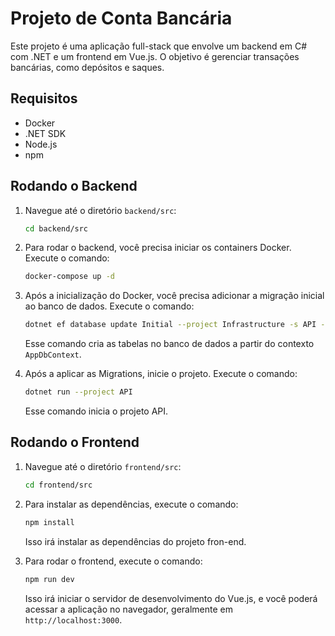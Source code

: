 
# Projeto de Conta Bancária

Este projeto é uma aplicação full-stack que envolve um backend em C# com .NET e um frontend em Vue.js. O objetivo é gerenciar transações bancárias, como depósitos e saques.

## Requisitos

- Docker
- .NET SDK
- Node.js
- npm

## Rodando o Backend

1. Navegue até o diretório `backend/src`:

   ```bash
   cd backend/src
   ```

2. Para rodar o backend, você precisa iniciar os containers Docker. Execute o comando:

   ```bash
   docker-compose up -d
   ```

3. Após a inicialização do Docker, você precisa adicionar a migração inicial ao banco de dados. Execute o comando:

   ```bash
   dotnet ef database update Initial --project Infrastructure -s API -c AppDbContext --verbose
   ```

   Esse comando cria as tabelas no banco de dados a partir do contexto `AppDbContext`.

4. Após a aplicar as Migrations, inicie o projeto. Execute o comando:

   ```bash
   dotnet run --project API
   ```
   Esse comando inicia o projeto API.

## Rodando o Frontend

1. Navegue até o diretório `frontend/src`:

   ```bash
   cd frontend/src
   ```

2. Para instalar as dependências, execute o comando:

   ```bash
   npm install
   ```

   Isso irá instalar as dependências do projeto fron-end.

3. Para rodar o frontend, execute o comando:

   ```bash
   npm run dev
   ```

   Isso irá iniciar o servidor de desenvolvimento do Vue.js, e você poderá acessar a aplicação no navegador, geralmente em `http://localhost:3000`.
